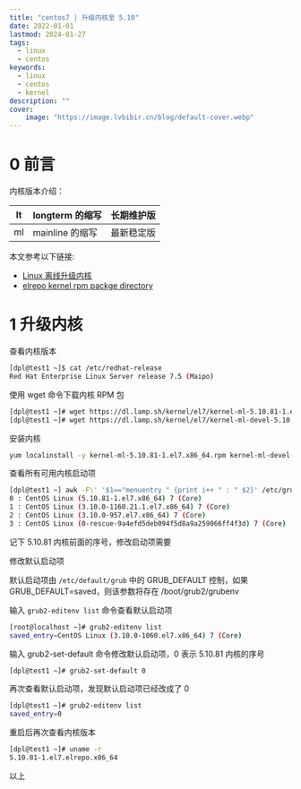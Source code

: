 ```yaml
---
title: "centos7 | 升级内核至 5.10" 
date: 2022-01-01
lastmod: 2024-01-27
tags: 
  - linux
  - centos
keywords:
  - linux
  - centos
  - kernel
description: "" 
cover:
    image: "https://image.lvbibir.cn/blog/default-cover.webp" 
---
```


# 0 前言

内核版本介绍：

| lt   | longterm 的缩写 | 长期维护版 |
| ---- | -------------- | ---------- |
| ml | mainline 的缩写 | 最新稳定版 |

本文参考以下链接:

- [Linux 离线升级内核](https://blog.csdn.net/cqchengdan/article/details/106031823)
- [elrepo kernel rpm packge directory](https://elrepo.org/linux/kernel/el7/x86_64/RPMS/)

# 1 升级内核

查看内核版本

```bash
[dpl@test1 ~]$ cat /etc/redhat-release 
Red Hat Enterprise Linux Server release 7.5 (Maipo)
```

使用 wget 命令下载内核 RPM 包

```bash
[dpl@test1 ~]# wget https://dl.lamp.sh/kernel/el7/kernel-ml-5.10.81-1.el7.x86_64.rpm
[dpl@test1 ~]# wget https://dl.lamp.sh/kernel/el7/kernel-ml-devel-5.10.81-1.el7.x86_64.rpm
```

安装内核

```bash
yum localinstall -y kernel-ml-5.10.81-1.el7.x86_64.rpm kernel-ml-devel-5.10.81-1.el7.x86_64.rpm
```

查看所有可用内核启动项

```bash
[dpl@test1 ~] awk -F\' '$1=="menuentry " {print i++ " : " $2}' /etc/grub2.cfg
0 : CentOS Linux (5.10.81-1.el7.x86_64) 7 (Core)
1 : CentOS Linux (3.10.0-1160.21.1.el7.x86_64) 7 (Core)
2 : CentOS Linux (3.10.0-957.el7.x86_64) 7 (Core)
3 : CentOS Linux (0-rescue-9a4efd5deb094f5d8a9a259066ff4f3d) 7 (Core)
```

记下 5.10.81 内核前面的序号，修改启动项需要

修改默认启动项

默认启动项由 `/etc/default/grub` 中的 GRUB_DEFAULT 控制，如果 GRUB_DEFAULT=saved，则该参数将存在 /boot/grub2/grubenv

输入 `grub2-editenv list` 命令查看默认启动项

```bash
[root@localhost ~]# grub2-editenv list
saved_entry=CentOS Linux (3.10.0-1060.el7.x86_64) 7 (Core)
```

输入 grub2-set-default 命令修改默认启动项，0 表示 5.10.81 内核的序号

```bash
[dpl@test1 ~]# grub2-set-default 0
```

再次查看默认启动项，发现默认启动项已经改成了 0

```bash
[dpl@test1 ~]# grub2-editenv list  
saved_entry=0
```

重启后再次查看内核版本

```bash
[dpl@test1 ~]# uname -r
5.10.81-1.el7.elrepo.x86_64
```

以上
